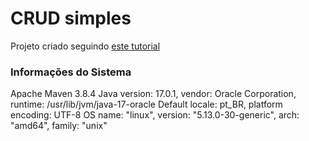 # CRUD simples

Projeto criado seguindo [este tutorial](https://www.oracle.com/br/technical-resources/articles/dsl/crud-rest-sb2-hibernate.html)

### Informações do Sistema

Apache Maven 3.8.4
Java version: 17.0.1, vendor: Oracle Corporation, runtime: /usr/lib/jvm/java-17-oracle
Default locale: pt_BR, platform encoding: UTF-8
OS name: "linux", version: "5.13.0-30-generic", arch: "amd64", family: "unix"
